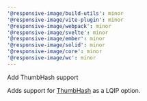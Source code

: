 ```yaml
---
'@responsive-image/build-utils': minor
'@responsive-image/vite-plugin': minor
'@responsive-image/webpack': minor
'@responsive-image/svelte': minor
'@responsive-image/ember': minor
'@responsive-image/solid': minor
'@responsive-image/core': minor
'@responsive-image/wc': minor
---
```


Add ThumbHash support

Adds support for [ThumbHash](https://evanw.github.io/thumbhash/) as a LQIP option.
